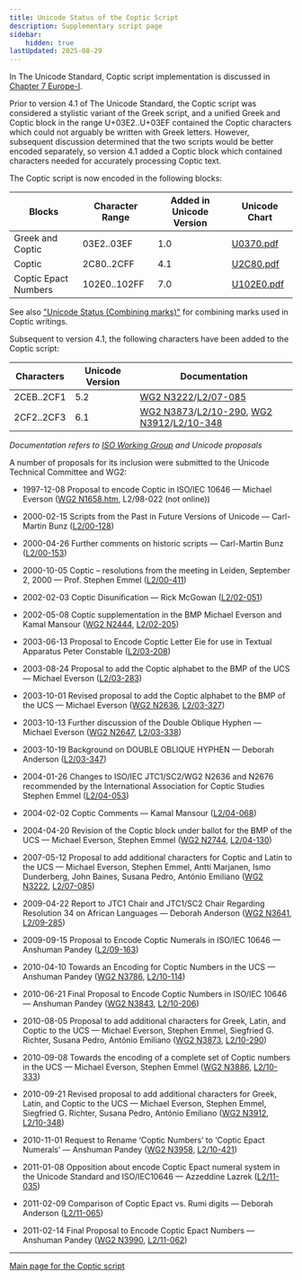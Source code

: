 ```yaml
---
title: Unicode Status of the Coptic Script
description: Supplementary script page
sidebar:
    hidden: true
lastUpdated: 2025-08-29
---
```


In The Unicode Standard, Coptic script implementation  is discussed in [Chapter 7 Europe-I](http://www.unicode.org/versions/latest/ch07.pdf). 

Prior to version 4.1 of The Unicode Standard, the Coptic script was considered a stylistic variant of the Greek script, and a unified Greek and Coptic block in the range U+03E2..U+03EF contained the Coptic characters which could not arguably be written with Greek letters. However, subsequent discussion determined that the two scripts would be better encoded separately, so version 4.1 added a Coptic block which contained characters needed for accurately processing Coptic text.

[comment]: # (end of intro)

[comment]: # (start of blocks)

The Coptic script is now encoded in the following blocks:

| Blocks  |  Character Range  |  Added in Unicode Version  |  Unicode Chart  |
| ------- | ----------------- | -------------------------- | --------------- |
| Greek and Coptic |  03E2..03EF  |  1.0  |  [U0370.pdf](http://www.unicode.org/charts/PDF/U0370.pdf)  |    |
| Coptic  |  2C80..2CFF  |  4.1  |  [U2C80.pdf](http://www.unicode.org/charts/PDF/U2C80.pdf)  |
| Coptic Epact Numbers  |  102E0..102FF  |  7.0  |  [U102E0.pdf](http://www.unicode.org/charts/PDF/U102E0.pdf) |

See also ["Unicode Status (Combining marks)"](https://scriptsource.org/entry/ktxptbccph) for combining marks used in Coptic writings.

[comment]: # (end of blocks)

[comment]: # (start of chars)

Subsequent to version 4.1, the following characters have been added to the Coptic script:

| Characters | Unicode Version | Documentation |
| ---------- | --------------- | ------------- |
| 2CEB..2CF1 | 5.2 |  [WG2 N3222](https://www.unicode.org/wg2/docs/n3222.pdf)/[L2/07-085](http://www.unicode.org/cgi-bin/GetMatchingDocs.pl?L2/07-085) |
| 2CF2..2CF3 |  6.1  | [WG2 N3873](https://www.unicode.org/wg2/docs/n3873.pdf)/[L2/10-290](http://www.unicode.org/cgi-bin/GetMatchingDocs.pl?L2/10-290), [WG2 N3912](https://www.unicode.org/wg2/docs/n3912.pdf)/[L2/10-348](http://www.unicode.org/cgi-bin/GetMatchingDocs.pl?L2/10-348) |

_Documentation refers to [ISO Working Group](https://www.unicode.org/wg2/) and Unicode proposals_

[comment]: # (end of chars)

[comment]: # (start of rest)

A number of proposals for its inclusion were submitted to the Unicode Technical Committee and WG2:

- 1997-12-08 Proposal to encode Coptic in ISO/IEC 10646 — Michael Everson ([WG2 N1658.htm](https://www.unicode.org/wg2/docs/n1658.htm), L2/98-022 (not online))

- 2000-02-15 Scripts from the Past in Future Versions of Unicode — Carl-Martin Bunz ([L2/00-128](http://www.unicode.org/cgi-bin/GetMatchingDocs.pl?L2/00-128))

- 2000-04-26 Further comments on historic scripts — Carl-Martin Bunz ([L2/00-153](http://www.unicode.org/cgi-bin/GetMatchingDocs.pl?L2/00-153))

- 2000-10-05 Coptic – resolutions from the meeting in Leiden, September 2, 2000 — Prof. Stephen Emmel ([L2/00-411](http://www.unicode.org/cgi-bin/GetMatchingDocs.pl?L2/00-411))

- 2002-02-03 Coptic Disunification — Rick McGowan ([L2/02-051](http://www.unicode.org/cgi-bin/GetMatchingDocs.pl?L2/02-051))

- 2002-05-08 Coptic supplementation in the BMP Michael Everson and Kamal Mansour ([WG2 N2444](https://www.unicode.org/wg2/docs/n2444.pdf), [L2/02-205](http://www.unicode.org/cgi-bin/GetMatchingDocs.pl?L2/02-205))

- 2003-06-13 Proposal to Encode Coptic Letter Eie for use in Textual Apparatus Peter Constable ([L2/03-208](http://www.unicode.org/cgi-bin/GetMatchingDocs.pl?L2/03-208))

- 2003-08-24 Proposal to add the Coptic alphabet to the BMP of the UCS — Michael Everson ([L2/03-283](http://www.unicode.org/cgi-bin/GetMatchingDocs.pl?L2/03-283))

- 2003-10-01 Revised proposal to add the Coptic alphabet to the BMP of the UCS — Michael Everson ([WG2 N2636](https://www.unicode.org/wg2/docs/n2636.pdf), [L2/03-327](http://www.unicode.org/cgi-bin/GetMatchingDocs.pl?L2/03-327))

- 2003-10-13 Further discussion of the Double Oblique Hyphen — Michael Everson ([WG2 N2647](https://www.unicode.org/wg2/docs/n2647.pdf), [L2/03-338](http://www.unicode.org/cgi-bin/GetMatchingDocs.pl?L2/03-338))

- 2003-10-19 Background on DOUBLE OBLIQUE HYPHEN — Deborah Anderson ([L2/03-347](http://www.unicode.org/cgi-bin/GetMatchingDocs.pl?L2/03-347))

- 2004-01-26 Changes to ISO/IEC JTC1/SC2/WG2 N2636 and N2676 recommended by the International Association for Coptic Studies Stephen Emmel ([L2/04-053](http://www.unicode.org/cgi-bin/GetMatchingDocs.pl?L2/04-053))

- 2004-02-02 Coptic Comments — Kamal Mansour ([L2/04-068](http://www.unicode.org/cgi-bin/GetMatchingDocs.pl?L2/04-068))

- 2004-04-20 Revision of the Coptic block under ballot for the BMP of the UCS — Michael Everson, Stephen Emmel ([WG2 N2744](https://www.unicode.org/wg2/docs/n2744.pdf), [L2/04-130](http://www.unicode.org/cgi-bin/GetMatchingDocs.pl?L2/04-130))

- 2007-05-12 Proposal to add additional characters for Coptic and Latin to the UCS — Michael Everson, Stephen Emmel, Antti Marjanen, Ismo Dunderberg, John Baines, Susana Pedro, António Emiliano ([WG2 N3222](https://www.unicode.org/wg2/docs/n3222.pdf), [L2/07-085](http://www.unicode.org/cgi-bin/GetMatchingDocs.pl?L2/07-085))

- 2009-04-22 Report to JTC1 Chair and JTC1/SC2 Chair Regarding Resolution 34 on African Languages — Deborah Anderson ([WG2 N3641](https://www.unicode.org/wg2/docs/n3641.pdf), [L2/09-285](http://www.unicode.org/cgi-bin/GetMatchingDocs.pl?L2/09-285))

- 2009-09-15 Proposal to Encode Coptic Numerals in ISO/IEC 10646 — Anshuman Pandey   ([L2/09-163](http://www.unicode.org/cgi-bin/GetMatchingDocs.pl?L2/09-163))

- 2010-04-10 Towards an Encoding for Coptic Numbers in the UCS — Anshuman Pandey ([WG2 N3786](https://www.unicode.org/wg2/docs/n3786.pdf), [L2/10-114](http://www.unicode.org/cgi-bin/GetMatchingDocs.pl?L2/10-114))

- 2010-06-21 Final Proposal to Encode Coptic Numbers in ISO/IEC 10646 — Anshuman Pandey ([WG2 N3843](https://www.unicode.org/wg2/docs/n3843.pdf), [L2/10-206](http://www.unicode.org/cgi-bin/GetMatchingDocs.pl?L2/10-206))

- 2010-08-05 Proposal to add additional characters for Greek, Latin, and Coptic to the UCS — Michael Everson, Stephen Emmel, Siegfried G. Richter, Susana Pedro, António Emiliano ([WG2 N3873](https://www.unicode.org/wg2/docs/n3873.pdf), [L2/10-290](http://www.unicode.org/cgi-bin/GetMatchingDocs.pl?L2/10-290))

- 2010-09-08 Towards the encoding of a complete set of Coptic numbers in the UCS — Michael Everson, Stephen Emmel ([WG2 N3886](https://www.unicode.org/wg2/docs/n3886.pdf), [L2/10-333](http://www.unicode.org/cgi-bin/GetMatchingDocs.pl?L2/10-333))

- 2010-09-21 Revised proposal to add additional characters for Greek, Latin, and Coptic to the UCS — Michael Everson, Stephen Emmel, Siegfried G. Richter, Susana Pedro, António Emiliano ([WG2 N3912](https://www.unicode.org/wg2/docs/n3912.pdf), [L2/10-348](http://www.unicode.org/cgi-bin/GetMatchingDocs.pl?L2/10-348))

- 2010-11-01 Request to Rename ‘Coptic Numbers’ to ‘Coptic Epact Numerals’ — Anshuman Pandey        ([WG2 N3958](https://www.unicode.org/wg2/docs/n3958.pdf), [L2/10-421](http://www.unicode.org/cgi-bin/GetMatchingDocs.pl?L2/10-421))

- 2011-01-08 Opposition about encode Coptic Epact numeral system in the Unicode Standard and ISO/IEC10646 — Azzeddine Lazrek ([L2/11-035](http://www.unicode.org/cgi-bin/GetMatchingDocs.pl?L2/11-035))

- 2011-02-09 Comparison of Coptic Epact vs. Rumi digits — Deborah Anderson ([L2/11-065](http://www.unicode.org/cgi-bin/GetMatchingDocs.pl?L2/11-065))

- 2011-02-14 Final Proposal to Encode Coptic Epact Numbers — Anshuman Pandey ([WG2 N3990](https://www.unicode.org/wg2/docs/n3990.pdf), [L2/11-062](http://www.unicode.org/cgi-bin/GetMatchingDocs.pl?L2/11-062))



<hr/>

[Main page for the Coptic script](/scrlang/scripts/copt)

